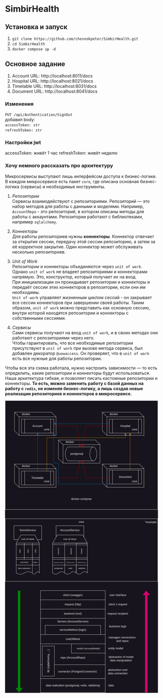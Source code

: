 # SimbirHealth

## Установка и запуск
1. `git clone https://github.com/chesnokpeter/SimbirHealth.git`
2. `cd SimbirHealth`
3. `docker compose up -d`

## Основное задание
1. Account URL: http://localhost:8011/docs
2. Hospital URL: http://localhost:8021/docs
3. Timetable URL: http://localhost:8031/docs
4. Document URL: http://localhost:8041/docs

### Изменения
`PUT /api/Authentication/SignOut` \
    добавил body: \
        `accessToken: str` \
        `refreshToken: str`

### Настройки jwt
accessToken: живёт 1 час
refreshToken: живёт неделю

### Хочу немного рассказать про архитектуру

Микросервисы выступают лишь интерфейсом доступа к бизнес-логике. В каждом микросервисе есть пакет `core`, где описана основная бизнес-логика (сервисы) и необходимые инструменты.

1. *Репозитории* \
    Сервисы взаимодействуют с репозиториями. Репозиторий — это набор методов для работы с данными и моделями. Например, `AccountRepo` - это репозиторий, в котором описаны методы для работы с аккаунтами. Репозитории работают с библиотеками, например `sqlalchemy`.

2. *Коннекторы* \
    Для работы репозиториев нужны **коннекторы**. Коннектор отвечает за открытие сессии, передачу этой сессии репозиторию, а затем за её корректное закрытие. Один коннектор может обслуживать несколько репозиториев.

3. *Unit of Work* \
    Репозитории и коннекторы объединяются через `unit of work`. Однако `unit of work` не владеет репозиториями и коннекторами напрямую. Это, конструктор, который получает их на вход.  
    При инициализации он прокидывает репозитории и коннекторы и передаёт сессии этих коннекторов в репозитории, если они им необходимы.  
    `Unit of work` управляет жизненным циклом сессий - он закрывает все сессии коннекторов при завершении своей работы. Таким образом, `unit of work` можно представить как основную сессию, внутри которой находятся репозитории и коннекторы с собственными сессиями.

4. *Сервисы* \
    Сами сервисы получают на вход `unit of work`, и в своих методах они работают с репозиториями через него.  
    Чтобы гарантировать, что все необходимые репозитории присутствуют в `unit of work` при вызове метода сервиса, был добавлен декоратор `@uowaccess`. Он проверяет, что в `unit of work` есть все нужные для работы репозитории.

Чтобы вся эта схема работала, нужно настроить зависимости — то есть определить, какие репозитории и коннекторы будут использоваться.  
Наша архитектура гибкая, и позволяет писать кастомные репозитории и коннекторы. **То есть, можно заменить работу с базой данных на работу с `redis`, не изменяя бизнес-логику, а лишь создав новые реализации репозиториев и коннекторов в микросервисе.**


![architecture](architecture.png)